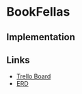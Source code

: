 # BookFellas

## Implementation

## Links

* [Trello Board](https://trello.com/invite/b/6kHiq3Ox/ebeed5878b3999e5ca4831551aff3f23/bookfellas)
* [ERD](https://www.lucidchart.com/documents/edit/a13a5ccf-2e0b-4f4f-b553-a4a373618dcc/0_0?shared=true)